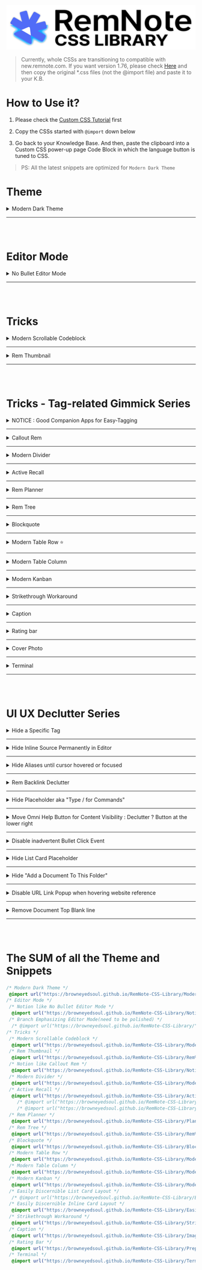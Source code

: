 <img src="Assets/Head.png">

> Currently, whole CSSs are transitioning to compatible with new.remnote.com. If you want version 1.76, please check [Here](https://github.com/browneyedsoul/RemNote-CSS-Library/tree/294f597d18c9925ca7ae945c20593e198837b274) and then copy the original *.css files (not the @import file) and paste it to your K.B.

# How to Use it?

1. Please check the [Custom CSS Tutorial](https://forum.remnote.io/t/what-is-custom-css-and-how-do-i-use-it/1231) first

2. Copy the CSSs started with `@import` down below

3. Go back to your Knowledge Base. And then, paste the clipboard into a Custom CSS power-up page Code Block in which the language button is tuned to CSS.

> PS: All the latest snippets are optimized for `Modern Dark Theme`

# Theme
<!-- Modern Dark Theme -->
 <details>
    <summary>Modern Dark Theme</summary>

 ```css
 @import url("https://browneyedsoul.github.io/RemNote-CSS-Library/Modern%20Dark%20Theme.css");
 ```

 ## Hidden Features

 <div>
    <details>
        <summary>Turning Highlight Color into Text Color</summary>
        <br>
        You can change a Highlight color to a text color by simple bolding
        <br>
        <br>
        <img src ="Assets/Modern Dark Theme.gif">
    </details>
 </div>
 <div>
    <details>
        <summary>Displaying Long Page Breadcrumbs with scroll bar</summary>
        <br>
        <img src ="Assets/Modern Dark Theme2.gif">
    </details>
 </div>

 ## Display

 <div style="margin-left: 24px;">
    <img src="Assets/Modern Dark Theme - 1.png">
    <img src="Assets/Modern Dark Theme - 2.png">
    <img src="Assets/Modern Dark Theme - 3.png">
    <img src="Assets/Modern Dark Theme - 4.png">
    <img src="Assets/Modern Dark Theme - 5.png">
    <img src="Assets/Modern Dark Theme - 6.png">
    <img src="Assets/Modern Dark Theme - 7.png">
    <img src="Assets/Modern Dark Theme - 8.png">
 </div>
 </details>

 ---
 <br>
 <br>

# Editor Mode

<!-- No Bullet Editor Mode -->
 <details>
    <summary>No Bullet Editor Mode</summary>

 ```css
 @import url("https://browneyedsoul.github.io/RemNote-CSS-Library/Notion%20like%20No%20Bullet%20Editor%20Mode.css"); 
 ```

 <div style="margin-left: 24px;">
    <details>
        <summary>What is the purpose of this snip?</summary>
            <ul>
                <li>For those who are thinking that Bullet-based Outliner Editor is way too cluttered with crowded bullet points.</li>
                <li>Combined UX : Notion like Block based Editor + Outliner</li>
            </ul>
    </details>
    <details>
        <summary>If you need bullet points, Make them by tagging `bulletlist`</summary>
        <img src="Assets/Notion like No Bullet Editor Mode-2.gif">
    </details>
    <details>
        <summary>And if you want just one tag for bulleted children, you can use `bulletlists`</summary>
        <img src="Assets/Notion like No Bullet Editor Mode-3.gif">
    </details>
    <details>
        <summary>Use case</summary>
        <img src="Assets/Notion like No Bullet Editor Mode-1.gif">
        <img src="Assets/Notion like No Bullet Editor Mode-1.png">
        <img src="Assets/Notion like No Bullet Editor Mode-2.png">
        <img src="Assets/Notion like No Bullet Editor Mode-3.png">
    </details>
 </div>
 </details>

 ---
 <br>
 <br>

# Tricks

<!-- Modern Scrollable Codeblock -->
 <details>
    <summary>Modern Scrollable Codeblock</summary>

 ```css
 @import url("https://browneyedsoul.github.io/RemNote-CSS-Library/Modern%20Scrollable%20Code%20Block.css");
 ```

 <div style="margin-left: 24px;">
    <img src ="Assets/ModernScrollableCodeblock-1.gif">
    <img src ="Assets/ModernScrollableCodeblock-2.png">
    <img src ="Assets/ModernScrollableCodeblock-3.png">
 </div>
 </details>

 ---

<!-- Rem Thumbnail -->
 <details>
    <summary>Rem Thumbnail</summary>

 ```css
 @import url("https://browneyedsoul.github.io/RemNote-CSS-Library/Rem%20Thumbnail.css");
 ```

 <div style="margin-left: 24px;">
    <h2>Use case</h2>
    <img src ="Assets/RemThumbnail-1.gif">
    <img src ="Assets/RemThumbnail-2.png">
 </div>
 </details>

 ---
 <br>
 <br>

# Tricks - Tag-related Gimmick Series

<!-- NOTICE : Good Companion Apps for Easy-Tagging -->
 <details>
    <summary>NOTICE : Good Companion Apps for Easy-Tagging</summary>


 | OS  | Text Expansion Tools |
 | ------------- | ------------- |
 | Windows  | AutoHotkey, espanso  |
 | macOS  | Keyboard Maestro, espanso  |
 | Linux  | AutoKey, espanso  |

 * The above list is just an example. You can find more apps online.
 * <a href="https://forum.remnote.io/t/remnote-templates-vs-text-templates/1203">And more details about it. - RemNote Forum</a>

 </details>

 ---

<!-- Callout Rem -->
 <details>
     <summary>Callout Rem</summary>

 ```css
 @import url("https://browneyedsoul.github.io/RemNote-CSS-Library/Notion%20like%20Callout%20Rem.css");
 ```

 <div style="margin-left: 24px;">
    <img src="Assets/CalloutRem-1.png">
    <img src="Assets/CalloutRem-2.png">
    <img src="Assets/CalloutRem-3.png">
 </div>
 </details>

 ---

<!-- Modern Divider -->
 <details>
    <summary>Modern Divider</summary>

 ```css
 @import url("https://browneyedsoul.github.io/RemNote-CSS-Library/Modern%20Divider.css"); 
 ```

 <div style="margin-left: 24px;">
    <img src="https://user-images.githubusercontent.com/56161102/129580147-c0507bcc-a4d1-4522-b48d-d7efdf831e0f.gif">
    <img src="https://user-images.githubusercontent.com/56161102/146560349-4c0e41c1-49c5-4ebc-bb15-c1429f6ca7aa.gif">
 </div>
 </details>

 ---

<!-- Active Recall -->
 <details>
    <summary>Active Recall</summary>
 <details>
    <summary>Ver.1 - Reveal all the Answer-blocks in a List card Answer at the same time</summary>
 
 ```css
 @import url("https://browneyedsoul.github.io/RemNote-CSS-Library/Active%20Recall.css");
 ```

 <img src="Assets/ActiveRecall1.gif">
 </details>
 
 <details>
    <summary>Ver.2 - Active Recall in all situation. even in a Flashcard Review modal page and a 'Edit your flashcard' popup</summary>

 ```css
 @import url("https://browneyedsoul.github.io/RemNote-CSS-Library/Active%20Recall2.css");
 ```

 <img src="Assets/ActiveRecall2.gif">
 </details>
 
 <details>
    <summary>Ver.3 - Legacy Mode (Show List-card Answer-blocks one by one)</summary>
    
 ```css
 @import url("https://browneyedsoul.github.io/RemNote-CSS-Library/Active%20Recall3.css");
 ```

 <img src="Assets/ActiveRecall-legacy.gif">
 </details>

 <a href="https://hannesfrank.github.io/remnote-library/#/scroll/com.github.hannesfrank.remnote-library.active-recall">origin author : hannesfrank</a>
 
 </details>

 ---

<!-- Rem Planner -->
 <details>
    <summary>Rem Planner</summary>

 ```css
 @import url("https://browneyedsoul.github.io/RemNote-CSS-Library/Planner.css");
 ```

 <div style="margin-left: 24px;">
    <img src="Assets/Planner.png">
 </div>
 </details>

 ---

<!-- Rem Tree -->
 <details>
    <summary>Rem Tree</summary>

 ```css
 @import url("https://browneyedsoul.github.io/RemNote-CSS-Library/Rem%20Tree.css");
 ```

 <ul>
     <li>Tag Name : Tree</li>
 </ul>
 <div style="margin-left: 24px;">
     <img src="Assets/RemTree.png">
 </div>
 </details>
 
 ---

<!-- Blockquote -->
 <details>
    <summary>Blockquote</summary>

 ```css
 @import url("https://browneyedsoul.github.io/RemNote-CSS-Library/Blockquote.css");
 ```
 
 * Tag Name : `blockquote`

 <img src="Assets/Blockquote.png">
 
 </details>

 ---

<!-- Modern Table Row -->
 <details>
    <summary>Modern Table Row ⭐️</summary>

 ```css
 @import url("https://browneyedsoul.github.io/RemNote-CSS-Library/Modern%20Table%20Row.css");
 ```
 
 ## Display

 <img src="Assets/ModernTableRow.png">
 
 ## Table Tuning by tagging to title bar

 <details>
    <summary>Available Left Column Width List</summary>
 
 * You have to select one of the widths listed below first to make a `Modern Table Low`
 * From 90px to 1200px, 30px interval

 | Table Left Column Width | Tag Name for making a table |
 | ------------- | ------------- |
 | 90px | `Table90` |
 | 120px | `Table120` |
 | 150px | `Table150` |
 | 180px | `Table180` |
 | 210px | `Table210` |
 | ...   |   ...    |
 | 1170px | `Table1170` |
 | 1200px | `Table1200` |
 </details>

 <details>
    <summary>Global Column Width Tuning by Tagging to the Title bar</summary>

 | Table Left Column Width | Tag Name for global width tuning |
 | ------------- | ------------- |
 | 90px | `W90` |
 | 120px | `W120` |
 | 150px | `W150` |
 | 180px | `W180` |
 | 210px | `W210` |
 | ...   |   ...    |
 | 1170px | `W1170` |
 | 1200px | `W1200` |

 <img src="https://forum.remnote.io/uploads/default/original/2X/8/8ae892cd66862b9115bbbe74a0a3f1246b8a79e3.gif">
 <img src="Assets/ModernTableRow-2.gif">
 </details>

 <details>
    <summary>Shrink Table width to fit inner contents</summary>
 
 * Tag Name : `fit`

 
 <img src="Assets/ModernTableRow-fit.gif">
 </details>

 <details>
    <summary>Tuning individual column width</summary>

 * c1 = column 1
 * c2 = column 2

 | Available Column Width | Tag Name for width tuning - INDIVIDUAL column |
 | ------------- | ------------- |
 | 200px | `c1w200`, `c2w200`, `c3w200`, `c4w200`, `c5w200`, ... , `c9w200`  |
 | 400px | `c1w400`, `c2w400`, ... `c9w400`  |
 | 600px | `c1w600`, `c2w600`, ... `c9w600` |
 | 800px | `c1w800`, `c2w800`, ... `c9w800` |
 | 1000px | `c1w1000` `c2w1000`,, ... `c9w1000` |

 </details>

 <details>
   <summary>Table Column Header Formatting</summary>

 * Tag Name : `th`

 <img src="Assets/ModernTableRow-thformatting.png">
 </details>

 ## Workflow

 <details>
    <summary>Copy a Table from any sources</summary>
    <img src="Assets/ModernTableRow-0.gif">
 </details>

 <details>
    <summary>Paste it to RemNote and Tag the predefined-width Table Row Tags to the Table Title area</summary>
    <img src="Assets/ModernTableRow-1.gif">
 </details>



 ## Features

 <details>
    <summary>Hacky method for Row table cell to use as a Column Table cell</summary>
    <img src="Assets/ModernTableRow-LineBreaker.gif">
 </details>
 <details>
    <summary>Convert Spreadsheet Table into RemNote Format Workaround</summary>
    <img src="Assets/ModernTableRow-1.png">
    <img src="Assets/ModernTableRow-2.png">
    <img src="Assets/ModernTableRow-3.png">
    <img src="Assets/ModernTableRow-4.png">
    <img src="Assets/ModernTableRow-5.png">
    <img src="Assets/ModernTableRow-6.png">
    <img src="Assets/ModernTableRow-7.png">
    <img src="Assets/ModernTableRow-8.png">
    <img src="Assets/ModernTableRow-9.png">
    <img src="Assets/ModernTableRow-tablecolor.gif">
 </details>
 

 </details>

 ---

<!-- Modern Table Column -->
 <details>
 <summary>Modern Table Column</summary>

 ```css
 @import url("https://browneyedsoul.github.io/RemNote-CSS-Library/Modern%20Table%20Column.css");
 ```

 <img src="Assets/ModernTableColumn.gif">
 </details>

 ---

<!-- Modern Kanban -->
 <details>
 <summary>Modern Kanban</summary>
 
 <div>
 <details>
    <summary>Modern Kanban1 - Inbox → In Progress → Done → Archive</summary>
 <img src="Assets/ModernKanban.png">

 ```css
 @import url("https://browneyedsoul.github.io/RemNote-CSS-Library/Modern%20Kanban.css");
 ```

 </details>
 </div>

 <div>
 <details>
    <summary>Modern Kanban2 - Fully Customizable</summary>
    <img src="Assets/ModernKanban2.png">
    <img src="Assets/ModernKanban2-dark.png">

 ```css
 @import url("https://browneyedsoul.github.io/RemNote-CSS-Library/Modern%20Kanban2.css");
 ```

 </details>
 
 
 origin author : <a href="https://hannesfrank.github.io/remnote-library/#/scroll/com.github.hannesfrank.remnote-library.kanban-board">hannesfrank</a>
 </details>

 ---

<!-- Strikethrough Workaround -->
 <details>
 <summary>Strikethrough Workaround</summary>
 
 ```css
 @import url("https://browneyedsoul.github.io/RemNote-CSS-Library/Strikethrough.css");
 ```
 
 <img src="Assets/Strikethrough.gif">
 </details>
 
 ---

<!-- Caption -->
 <details>
 <summary>Caption</summary>
 
 ```css
 @import url("https://browneyedsoul.github.io/RemNote-CSS-Library/Image%2C%20Codeblock%20Caption%20like%20in%20Notion.css");
 ```
 
 <img src="Assets/Caption.gif">
 </details>
 
 ---

<!-- Rating Bar -->
 <details>
 <summary>Rating bar</summary>
 
 ```css
 @import url("https://browneyedsoul.github.io/RemNote-CSS-Library/Prepositive%20Rating%20Bar.css"); 
 ```
 
 <img src="Assets/RatingBar.gif">
 </details>
 
 ---

<!-- Cover Photo -->
  <details>
    <summary>Cover Photo</summary>

 ```css
 /* Please Copy the .css file (Template) and paste to your KB Directly */
 ```

 <div style="margin-left: 24px;">
    <details>
        <summary>Make a Cover Photo CSS Template</summary>
        <div style="margin-left: 24px;">
            <img src="Assets/CoverPhoto-1.png">
        </div>
    </details>
    <details>
        <summary>Add a image url, Name the tag</summary>
        <div style="margin-left: 24px;">
            <img src="Assets/CoverPhoto-2.png">
        </div>
    </details>
    <details>
        <summary>Tag to the Rem Document title area</summary>
        <div style="margin-left: 24px;">
            <img src="Assets/CoverPhoto-3.png">
            <img src="Assets/CoverPhoto-4.png">
        </div>
    </details>
    <details>
        <summary>Adjust 'background-size' on your tastes.</summary>
        <div style="margin-left: 24px;">
            <br>➊ background-size: contain; <span style="font-weight: 700;">(Preferred)</span> ➞ Height fixed and Responsive. but some margins can be made (need something like background color or repetitive background.).
            <br>➋ background-size: 100% 100%; ➞ Full responsive but the image can be ugly.
            <br>➌ background-size: cover; ➞ I don’t care about the cover image cropped.
        </div>
    </details>
 </div>
 </details>

 ---

<!-- Terminal -->
 <details>
    <summary>Terminal</summary>

 ```css
 @import url("https://browneyedsoul.github.io/RemNote-CSS-Library/Terminal.css");
 ```

 <img src="Assets/Terminal.png">
 </details>

 ---
 <br>
 <br>

# UI UX Declutter Series
<!-- Hide a Specific Tag -->
 <details>
    <summary>Hide a Specific Tag</summary>
  
 Sometimes, you can be bothered by meaningless tags like "th", "lb", ..., which are used for formatting reasons. 
 Then you can apply this code with a highlight color. In my case I chose the purple one and the code below is also running with purple colored rems.

 ```css
 .hierarchy-editor__tag-bar__tag.highlight-color--purple,
 .hierarchy-editor__tag-bar__tag.highlight-color--purple span {
 	display: none;
 }
 ```

 </details>

 ---

<!-- Hide Inline Source Permanently in Editor -->
 <details>
    <summary>Hide Inline Source Permanently in Editor</summary>

 ```css
 [data-rem-tags~="source-list"] .rem-container--focused > .inline-flex {
     display: none;
 }
 ```

 </details>

 ---

<!-- Hide Aliases until cursor hovered or focused -->
 <details>
    <summary>Hide Aliases until cursor hovered or focused</summary>

 ![d](Assets/UI-alias.gif)

 ```css
 .tree-node-container > .tree-node--children > .tree-node-container[data-rem-container-tags~=aliases]:not(:hover):not(:focus-within) {
	display: block;
	background-color: #ECECEC;
	border-radius: 2px;
	max-height: 6px;
	overflow: hidden;
 }
 .dark-mode .tree-node-container > .tree-node--children > .tree-node-container[data-rem-container-tags~=aliases]:not(:hover):not(:focus-within) {
 	background-color: #272C30;
 }
 ```
 
 </details>

 ---

<!-- Rem Backlink Declutter -->
 <details>
    <summary>Rem Backlink Declutter</summary>

 > Sometimes, some rems don't need to represent all the backlinks.
 And If a rem shows a bunch of the backlinks, it slows down the paging

 * Example of the some rems: `caption`, `bulletlist`, `table`, `table90`, `table120`, `w360` ...

 ```css
 [data-rem-container-tags~="remover"] .animate-zoom-into-bullet #show-embedded-search-button,
 [data-rem-container-tags~="remover"] .animate-zoom-into-bullet #AutomaticSearchPortals,
 [data-rem-container-tags~="remover"] .rem-container--embedded-search-stub {
     display: none !important;
 }
 ```

 </details>

 ---

<!-- Hide Placeholder aka "Type / for Commands" -->
 <details>
    <summary>Hide Placeholder aka "Type / for Commands"</summary>
 <img src="https://user-images.githubusercontent.com/56161102/148634322-f5b10f56-ba00-456b-a33f-a5c5cc577040.gif">
 <img src="https://user-images.githubusercontent.com/56161102/148634358-b9d0f113-6d20-4c63-bb55-1e3b022c6d76.gif">

 ```css
 .rich-text-editor-placeholder {
     display: none;
 }
 ```

 </details>

 ---

<!-- Move Omni Help Button for Content Visibility : Declutter ? Button at the lower right -->
  <details>
    <summary>Move Omni Help Button for Content Visibility : Declutter ? Button at the lower right</summary>
  <img src="https://user-images.githubusercontent.com/56161102/148634119-6963a464-0297-4ae5-8d63-e275de339215.png">

  ```css
  #help-button {
	position: fixed;
	bottom: 4px;
	right: 4px;
	border-radius: 10px;
	color: #FFF;
	background-color: #404040;
 }
 .dark-mode #help-button {
	color: #000;
	background-color: #FFF;
 }
 #help-button:hover {
	background-color: #000;
 }
 .dark-mode #help-button:hover {
	background-color: #E0E0E0;
 }
 ```

 </details>

 ---

<!-- Disable inadvertent Bullet Click Event -->
 <details>
    <summary>Disable inadvertent Bullet Click Event</summary>

 ```css
 .rem-bullet__container {
	pointer-events: none;
 }
 ```

 </details>

 ---

<!-- Hide List Card Placeholder -->
 <details>
    <summary>Hide List Card Placeholder</summary>
 <img src="https://user-images.githubusercontent.com/56161102/148634056-53c0ee40-469c-4218-9407-080ac54ce035.png">
 <img src="https://user-images.githubusercontent.com/56161102/148634441-b97f1676-d752-47e8-afc6-4aead741e174.gif">

 ```css
 [data-rem-tags="card-item"] .text-gray-20 {
	display: none;
 }
 ```

 </details>

 ---

<!-- Hide "Add a Document To This Folder" -->
 <details>
    <summary>Hide "Add a Document To This Folder"</summary>

 ```css
 #AddNewDocumentButtonSmall {
 	display: none;
 }
 ```

 </details>

 ---

<!-- Disable URL Link Popup when hovering website reference -->
 <details>
    <summary>Disable URL Link Popup when hovering website reference</summary>

 ```css
 .popup-menu > .p-1 {
	display: none;
 }
 ```

 </details>

 ---

<!-- Remove Document Top Blank line -->
 <details>
    <summary>Remove Document Top Blank line</summary>

 ```css
 .rn-add-rem-button--top {
	height: 10px;
	display: block;
 } 
 ```

 </details>

 ---
 <br>
 <br>

# The SUM of all the Theme and Snippets

<!-- The SUM of all the Theme and Snippets -->
 
 ```css
 /* Modern Dark Theme */
  @import url("https://browneyedsoul.github.io/RemNote-CSS-Library/Modern%20Dark%20Theme.css");
 /* Editor Mode */
  /* Notion like No Bullet Editor Mode */
   @import url("https://browneyedsoul.github.io/RemNote-CSS-Library/Notion%20like%20No%20Bullet%20Editor%20Mode.css"); 
  /* Branch Emphasizing Editor Mode(need to be polished) */
   /* @import url("https://browneyedsoul.github.io/RemNote-CSS-Library/"); */
 /* Tricks */
  /* Modern Scrollable Codeblock */
   @import url("https://browneyedsoul.github.io/RemNote-CSS-Library/Modern%20Scrollable%20Code%20Block.css");
  /* Rem Thumbnail */
   @import url("https://browneyedsoul.github.io/RemNote-CSS-Library/Rem%20Thumbnail.css");
  /* Notion like Callout Rem */
   @import url("https://browneyedsoul.github.io/RemNote-CSS-Library/Notion%20like%20Callout%20Rem.css");
  /* Modern Divider */
   @import url("https://browneyedsoul.github.io/RemNote-CSS-Library/Modern%20Divider.css"); 
  /* Active Recall */
   @import url("https://browneyedsoul.github.io/RemNote-CSS-Library/Active%20Recall.css");
     /* @import url("https://browneyedsoul.github.io/RemNote-CSS-Library/Active%20Recall2.css"); */
     /* @import url("https://browneyedsoul.github.io/RemNote-CSS-Library/Active%20Recall3.css"); */
  /* Rem Planner */
   @import url("https://browneyedsoul.github.io/RemNote-CSS-Library/Planner.css");
  /* Rem Tree */
   @import url("https://browneyedsoul.github.io/RemNote-CSS-Library/Rem%20Tree.css");
  /* Blockquote */
   @import url("https://browneyedsoul.github.io/RemNote-CSS-Library/Blockquote.css");
  /* Modern Table Row */
   @import url("https://browneyedsoul.github.io/RemNote-CSS-Library/Modern%20Table%20Row.css");
  /* Modern Table Column */
   @import url("https://browneyedsoul.github.io/RemNote-CSS-Library/Modern%20Table%20Column.css");
  /* Modern Kanban */
   @import url("https://browneyedsoul.github.io/RemNote-CSS-Library/Modern%20Kanban.css");
  /* Easily Discernible List Card Layout */
   /* @import url("https://browneyedsoul.github.io/RemNote-CSS-Library/Easily%20Discernible%20List%20Card%20Layout.css"); */
  /* Easily Discernible Inline Card Layout */
   @import url("https://browneyedsoul.github.io/RemNote-CSS-Library/Easily%20Discernible%20Inline%20Card%20layout.css");
  /* Strikethrough Workaround */
   @import url("https://browneyedsoul.github.io/RemNote-CSS-Library/Strikethrough.css");
  /* Caption */
   @import url("https://browneyedsoul.github.io/RemNote-CSS-Library/Image%2C%20Codeblock%20Caption%20like%20in%20Notion.css");
  /* Rating Bar */
   @import url("https://browneyedsoul.github.io/RemNote-CSS-Library/Prepositive%20Rating%20Bar.css"); 
  /* Terminal */
   @import url("https://browneyedsoul.github.io/RemNote-CSS-Library/Terminal.css");
 ```
